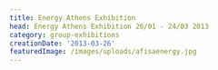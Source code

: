 ```yaml
---
title: Energy Athens Exhibition
head: Energy Athens Exhibition 26/01 - 24/03 2013
category: group-exhibitions
creationDate: '2013-03-26'
featuredImage: /images/uploads/afisaenergy.jpg
---
```


